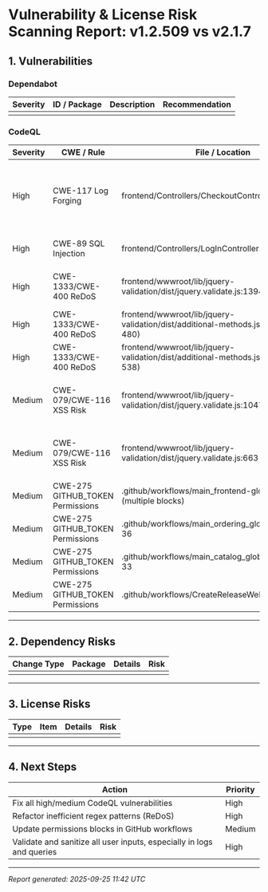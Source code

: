 # Vulnerability & License Risk Scanning Report: v1.2.509 vs v2.1.7

## 1. Vulnerabilities
### Dependabot
| Severity | ID / Package | Description | Recommendation |
|----------|--------------|-------------|----------------|
|          |              |             |                |

### CodeQL
| Severity | CWE / Rule | File / Location | Description | Recommendation |
|----------|------------|-----------------|-------------|----------------|
| High     | CWE-117 Log Forging | frontend/Controllers/CheckoutController.cs:51 | Log entry from user input, vulnerable to insertion of forged entries | Sanitize and validate user input before logging |
| High     | CWE-89 SQL Injection | frontend/Controllers/LogInController.cs:17 | SQL query built from user input | Use parameterized queries |
| High     | CWE-1333/CWE-400 ReDoS | frontend/wwwroot/lib/jquery-validation/dist/jquery.validate.js:1394 | Inefficient regex, exponential backtracking | Refactor regex to reduce complexity |
| High     | CWE-1333/CWE-400 ReDoS | frontend/wwwroot/lib/jquery-validation/dist/additional-methods.js:1092 (418-480) | Inefficient regex can cause DoS | Refactor regex to reduce complexity |
| High     | CWE-1333/CWE-400 ReDoS | frontend/wwwroot/lib/jquery-validation/dist/additional-methods.js:1092 (310-538) | Inefficient regex can cause DoS | Refactor regex to reduce complexity |
| Medium   | CWE-079/CWE-116 XSS Risk | frontend/wwwroot/lib/jquery-validation/dist/jquery.validate.js:1047 | Potential XSS vulnerability in jQuery plugin | Validate and sanitize plugin options |
| Medium   | CWE-079/CWE-116 XSS Risk | frontend/wwwroot/lib/jquery-validation/dist/jquery.validate.js:663 | Potential XSS vulnerability in jQuery plugin | Validate and sanitize plugin options |
| Medium   | CWE-275 GITHUB_TOKEN Permissions | .github/workflows/main_frontend-globoticket.yml (multiple blocks) | Workflow lacks explicit permissions | Add explicit permissions block to workflows |
| Medium   | CWE-275 GITHUB_TOKEN Permissions | .github/workflows/main_ordering_globoticket.yml:14-36 | Workflow lacks explicit permissions | Add explicit permissions block to workflows |
| Medium   | CWE-275 GITHUB_TOKEN Permissions | .github/workflows/main_catalog_globoticket.yml:11-33 | Workflow lacks explicit permissions | Add explicit permissions block to workflows |
| Medium   | CWE-275 GITHUB_TOKEN Permissions | .github/workflows/CreateReleaseWebApp.yaml:6-74 | Workflow lacks explicit permissions | Add explicit permissions block to workflows |

---

## 2. Dependency Risks
| Change Type | Package | Details | Risk |
|-------------|---------|---------|------|
|              |         |         |      |

---

## 3. License Risks
| Type | Item | Details | Risk |
|------|------|---------|------|
|      |      |         |      |

---

## 4. Next Steps
| Action | Priority |
|--------|----------|
| Fix all high/medium CodeQL vulnerabilities | High |
| Refactor inefficient regex patterns (ReDoS) | High |
| Update permissions blocks in GitHub workflows | Medium |
| Validate and sanitize all user inputs, especially in logs and queries | High |

---

_Report generated: 2025-09-25 11:42 UTC_